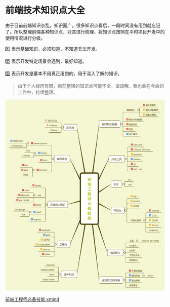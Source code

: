 # 前端技术知识点大全

由于目前前端知识杂乱，知识面广，很多知识点看后，一段时间没有用到就忘记了。所以整理前端各种知识点，对其进行梳理，将知识点按照在平时项目开发中的使用情况进行分级。

1️⃣ 表示基础知识，必须知道，不知道无法开发。

2️⃣ 表示开发特定场景会遇到，最好知道。

3️⃣ 表示开发是基本不用真正用到的，用于深入了解的知识。

> 由于个人经历有限，目前整理的知识点可能不全，请谅解。我也会在今后的工作中，持续整理。

![image](./images/all-xmind.png)

[前端工程师必备技能.xmind](http://fe.lezhixing.com.cn/guide/files/前端工程师必备技能.xmind)

